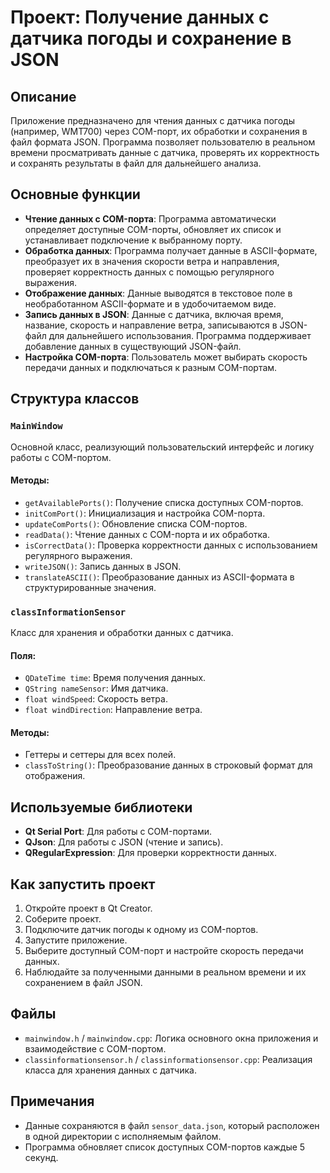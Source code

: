 # Проект: Получение данных с датчика погоды и сохранение в JSON

## Описание

Приложение предназначено для чтения данных с датчика погоды (например, WMT700) через COM-порт, их обработки и сохранения в файл формата JSON. Программа позволяет пользователю в реальном времени просматривать данные с датчика, проверять их корректность и сохранять результаты в файл для дальнейшего анализа.

## Основные функции

- **Чтение данных с COM-порта**: Программа автоматически определяет доступные COM-порты, обновляет их список и устанавливает подключение к выбранному порту.
- **Обработка данных**: Программа получает данные в ASCII-формате, преобразует их в значения скорости ветра и направления, проверяет корректность данных с помощью регулярного выражения.
- **Отображение данных**: Данные выводятся в текстовое поле в необработанном ASCII-формате и в удобочитаемом виде.
- **Запись данных в JSON**: Данные с датчика, включая время, название, скорость и направление ветра, записываются в JSON-файл для дальнейшего использования. Программа поддерживает добавление данных в существующий JSON-файл.
- **Настройка COM-порта**: Пользователь может выбирать скорость передачи данных и подключаться к разным COM-портам.

## Структура классов

### `MainWindow`

Основной класс, реализующий пользовательский интерфейс и логику работы с COM-портом.

#### Методы:

- `getAvailablePorts()`: Получение списка доступных COM-портов.
- `initComPort()`: Инициализация и настройка COM-порта.
- `updateComPorts()`: Обновление списка COM-портов.
- `readData()`: Чтение данных с COM-порта и их обработка.
- `isCorrectData()`: Проверка корректности данных с использованием регулярного выражения.
- `writeJSON()`: Запись данных в JSON.
- `translateASCII()`: Преобразование данных из ASCII-формата в структурированные значения.

### `classInformationSensor`

Класс для хранения и обработки данных с датчика.

#### Поля:

- `QDateTime time`: Время получения данных.
- `QString nameSensor`: Имя датчика.
- `float windSpeed`: Скорость ветра.
- `float windDirection`: Направление ветра.

#### Методы:

- Геттеры и сеттеры для всех полей.
- `classToString()`: Преобразование данных в строковый формат для отображения.

## Используемые библиотеки

- **Qt Serial Port**: Для работы с COM-портами.
- **QJson**: Для работы с JSON (чтение и запись).
- **QRegularExpression**: Для проверки корректности данных.

## Как запустить проект

1. Откройте проект в Qt Creator.
2. Соберите проект.
3. Подключите датчик погоды к одному из COM-портов.
4. Запустите приложение.
5. Выберите доступный COM-порт и настройте скорость передачи данных.
6. Наблюдайте за полученными данными в реальном времени и их сохранением в файл JSON.

## Файлы

- `mainwindow.h` / `mainwindow.cpp`: Логика основного окна приложения и взаимодействие с COM-портом.
- `classinformationsensor.h` / `classinformationsensor.cpp`: Реализация класса для хранения данных с датчика.

## Примечания

- Данные сохраняются в файл `sensor_data.json`, который расположен в одной директории с исполняемым файлом.
- Программа обновляет список доступных COM-портов каждые 5 секунд.
